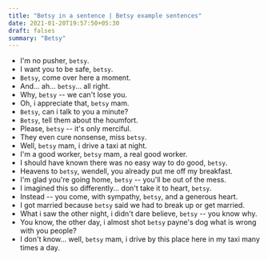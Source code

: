 ```yaml
---
title: "Betsy in a sentence | Betsy example sentences"
date: 2021-01-20T19:57:50+05:30
draft: falses
summary: "Betsy"
---
```

- I'm no pusher, `betsy`.
- I want you to be safe, `betsy`.
- `Betsy`, come over here a moment.
- And... ah... `betsy`... all right.
- Why, `betsy` -- we can't lose you.
- Oh, i appreciate that, `betsy` mam.
- `Betsy`, can i talk to you a minute?
- `Betsy`, tell them about the houmfort.
- Please, `betsy` -- it's only merciful.
- They even cure nonsense, miss `betsy`.
- Well, `betsy` mam, i drive a taxi at night.
- I'm a good worker, `betsy` mam, a real good worker.
- I should have known there was no easy way to do good, `betsy`.
- Heavens to `betsy`, wendell, you already put me off my breakfast.
- I'm glad you're going home, `betsy` -- you'll be out of the mess.
- I imagined this so differently... don't take it to heart, `betsy`.
- Instead -- you come, with sympathy, `betsy`, and a generous heart.
- I got married because `betsy` said we had to break up or get married.
- What i saw the other night, i didn't dare believe, `betsy` -- you know why.
- You know, the other day, i almost shot `betsy` payne's dog what is wrong with you people?
- I don't know... well, `betsy` mam, i drive by this place here in my taxi many times a day.
                 
